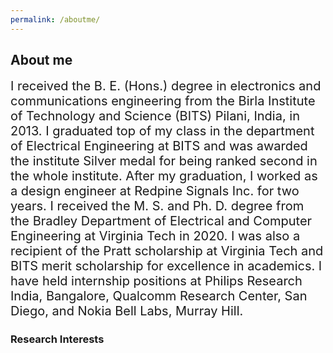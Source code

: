 ```yaml
---
permalink: /aboutme/
---
```


## About me

<span style="font-size:20px;">I received the B. E. (Hons.) degree in electronics and communications engineering from the Birla Institute of Technology and Science (BITS) Pilani, India, in 2013. I graduated top of my class in the department of Electrical Engineering at BITS and was awarded the institute Silver medal for being ranked second in the whole institute. After my graduation, I worked as a design engineer at Redpine Signals Inc. for two years. I received the M. S. and Ph. D. degree from the Bradley Department of Electrical and Computer Engineering at Virginia Tech in 2020. I was also a recipient of the Pratt scholarship at Virginia Tech and BITS merit scholarship for excellence in academics. I have held internship positions at Philips Research India, Bangalore, Qualcomm Research Center, San Diego, and Nokia Bell Labs, Murray Hill.</span>


### Research Interests


